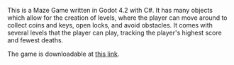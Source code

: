 This is a Maze Game written in Godot 4.2 with C#. It has many objects which allow for the creation of levels, where the player can move around to collect coins and keys, open locks, and avoid obstacles. It comes with several levels that the player can play, tracking the player's highest score and fewest deaths.

The game is downloadable at [this link](https://milesman34.itch.io/maze-game?secret=JvkqYv5jWaaDSLgcfKWbQtyAzzY).